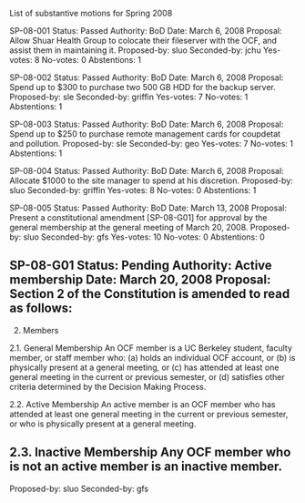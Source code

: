 List of substantive motions for Spring 2008

SP-08-001
Status: Passed
Authority: BoD
Date: March 6, 2008
Proposal: Allow Shuar Health Group to colocate their fileserver with the
          OCF, and assist them in maintaining it.
Proposed-by: sluo
Seconded-by: jchu
Yes-votes: 8
No-votes: 0
Abstentions: 1

SP-08-002
Status: Passed
Authority: BoD
Date: March 6, 2008
Proposal: Spend up to $300 to purchase two 500 GB HDD for the backup server.
Proposed-by: sle
Seconded-by: griffin
Yes-votes: 7
No-votes: 1
Abstentions: 1

SP-08-003
Status: Passed
Authority: BoD
Date: March 6, 2008
Proposal: Spend up to $250 to purchase remote management cards for
          coupdetat and pollution.
Proposed-by: sle
Seconded-by: geo
Yes-votes: 7
No-votes: 1
Abstentions: 1

SP-08-004
Status: Passed
Authority: BoD
Date: March 6, 2008
Proposal: Allocate $1000 to the site manager to spend at his discretion.
Proposed-by: sluo
Seconded-by: griffin
Yes-votes: 8
No-votes: 0
Abstentions: 1

SP-08-005
Status: Passed
Authority: BoD
Date: March 13, 2008
Proposal: Present a constitutional amendment [SP-08-G01] for approval by
	  the general membership at the general meeting of March 20, 2008.
Proposed-by: sluo
Seconded-by: gfs
Yes-votes: 10
No-votes: 0
Abstentions: 0

SP-08-G01
Status: Pending
Authority: Active membership
Date: March 20, 2008
Proposal: Section 2 of the Constitution is amended to read as follows:
--------
2. Members

2.1. General Membership
An OCF member is a UC Berkeley student, faculty member, or staff member
who:
        (a) holds an individual OCF account, or
        (b) is physically present at a general meeting, or
        (c) has attended at least one general meeting in the current or
        previous semester, or
        (d) satisfies other criteria determined by the Decision Making
        Process.

2.2. Active Membership
An active member is an OCF member who has attended at least one general
meeting in the current or previous semester, or who is physically
present at a general meeting.

2.3. Inactive Membership
Any OCF member who is not an active member is an inactive member.
--------
Proposed-by: sluo
Seconded-by: gfs
